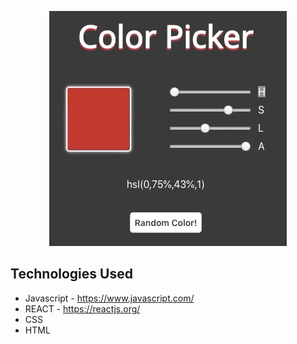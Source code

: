 <p align="center">
<img src="src/assets/color-picker2.gif">
</p>

## Technologies Used

- Javascript - https://www.javascript.com/
- REACT - https://reactjs.org/
- CSS
- HTML
